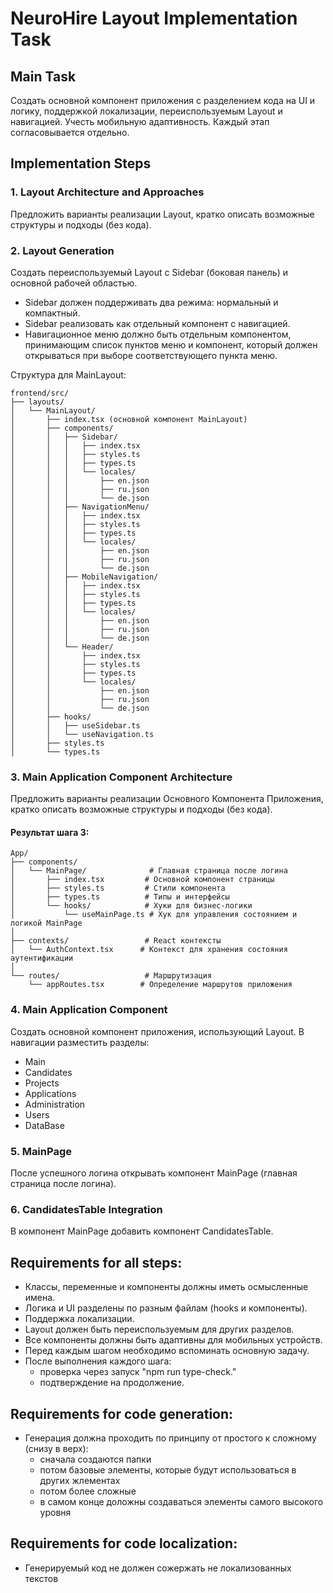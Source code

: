 # NeuroHire Layout Implementation Task

## Main Task
Создать основной компонент приложения с разделением кода на UI и логику, поддержкой локализации, переиспользуемым Layout и навигацией. Учесть мобильную адаптивность. Каждый этап согласовывается отдельно.

## Implementation Steps

### 1. Layout Architecture and Approaches
Предложить варианты реализации Layout, кратко описать возможные структуры и подходы (без кода).

### 2. Layout Generation
Создать переиспользуемый Layout с Sidebar (боковая панель) и основной рабочей областью.
- Sidebar должен поддерживать два режима: нормальный и компактный.
- Sidebar реализовать как отдельный компонент с навигацией.
- Навигационное меню должно быть отдельным компонентом, принимающим список пунктов меню и компонент, который должен открываться при выборе соответствующего пункта меню.

Структура для MainLayout:
```
frontend/src/
├── layouts/
│   └── MainLayout/
│       ├── index.tsx (основной компонент MainLayout)
│       ├── components/
│       │   ├── Sidebar/
│       │   │   ├── index.tsx
│       │   │   ├── styles.ts
│       │   │   ├── types.ts
│       │   │   └── locales/
│       │   │       ├── en.json
│       │   │       ├── ru.json
│       │   │       └── de.json
│       │   ├── NavigationMenu/
│       │   │   ├── index.tsx
│       │   │   ├── styles.ts
│       │   │   ├── types.ts
│       │   │   └── locales/
│       │   │       ├── en.json
│       │   │       ├── ru.json
│       │   │       └── de.json
│       │   ├── MobileNavigation/
│       │   │   ├── index.tsx
│       │   │   ├── styles.ts
│       │   │   ├── types.ts
│       │   │   └── locales/
│       │   │       ├── en.json
│       │   │       ├── ru.json
│       │   │       └── de.json
│       │   └── Header/
│       │       ├── index.tsx
│       │       ├── styles.ts
│       │       ├── types.ts
│       │       └── locales/
│       │           ├── en.json
│       │           ├── ru.json
│       │           └── de.json
│       ├── hooks/
│       │   ├── useSidebar.ts
│       │   └── useNavigation.ts
│       ├── styles.ts
│       └── types.ts
```

### 3. Main Application Component Architecture
Предложить варианты реализации Основного Компонента Приложения, кратко описать возможные структуры и подходы (без кода).

#### Результат шага 3:
```
App/
├── components/
│   └── MainPage/              # Главная страница после логина
│       ├── index.tsx         # Основной компонент страницы
│       ├── styles.ts         # Стили компонента
│       ├── types.ts          # Типы и интерфейсы
│       └── hooks/            # Хуки для бизнес-логики
│           └── useMainPage.ts # Хук для управления состоянием и логикой MainPage
│
├── contexts/                 # React контексты
│   └── AuthContext.tsx      # Контекст для хранения состояния аутентификации
│
└── routes/                   # Маршрутизация
    └── appRoutes.tsx        # Определение маршрутов приложения
```

### 4. Main Application Component
Создать основной компонент приложения, использующий Layout.
В навигации разместить разделы:
- Main
- Candidates
- Projects
- Applications
- Administration
- Users
- DataBase

### 5. MainPage
После успешного логина открывать компонент MainPage (главная страница после логина).

### 6. CandidatesTable Integration
В компонент MainPage добавить компонент CandidatesTable.

## Requirements for all steps:
- Классы, переменные и компоненты должны иметь осмысленные имена.
- Логика и UI разделены по разным файлам (hooks и компоненты).
- Поддержка локализации.
- Layout должен быть переиспользуемым для других разделов.
- Все компоненты должны быть адаптивны для мобильных устройств.
- Перед каждым шагом необходимо вспоминать основную задачу.
- После выполнения каждого шага:
  - проверка через запуск "npm run type-check."
  - подтверждение на продолжение. 

## Requirements for code generation:
- Генерация должна проходить по принципу  от простого к сложному (снизу в верх): 
  - сначала создаются папки
  - потом базовые элементы, которые будут использоваться в других жлементах
  - потом более сложные 
  - в самом конце доложны создаваться элементы самого высокого уровня

## Requirements for code localization:
- Генерируемый код не должен сожержать не локализованных текстов